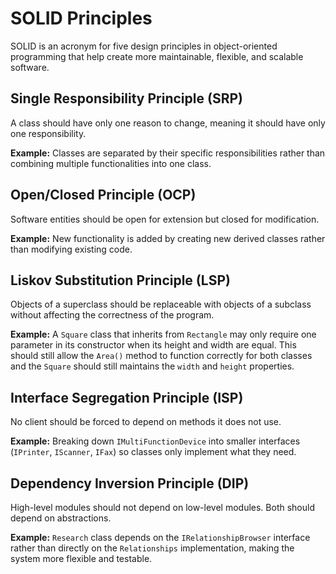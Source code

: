 # SOLID Principles

SOLID is an acronym for five design principles in object-oriented programming that help create more maintainable,
flexible, and scalable software.

## Single Responsibility Principle (SRP)

A class should have only one reason to change, meaning it should have only one responsibility.

**Example:** Classes are separated by their specific responsibilities rather than combining multiple functionalities
into one class.

## Open/Closed Principle (OCP)

Software entities should be open for extension but closed for modification.

**Example:** New functionality is added by creating new derived classes rather than modifying existing code.

## Liskov Substitution Principle (LSP)

Objects of a superclass should be replaceable with objects of a subclass without affecting the correctness of the
program.

**Example:** A `Square` class that inherits from `Rectangle` may only require one parameter in its constructor when its
height and width are equal. This should still allow the `Area()` method to function correctly for both classes and the
`Square` should still maintains the `width` and `height` properties.

## Interface Segregation Principle (ISP)

No client should be forced to depend on methods it does not use.

**Example:** Breaking down `IMultiFunctionDevice` into smaller interfaces (`IPrinter`, `IScanner`, `IFax`) so classes
only implement what they need.

## Dependency Inversion Principle (DIP)

High-level modules should not depend on low-level modules. Both should depend on abstractions.

**Example:** `Research` class depends on the `IRelationshipBrowser` interface rather than directly on the
`Relationships` implementation, making the system more flexible and testable.